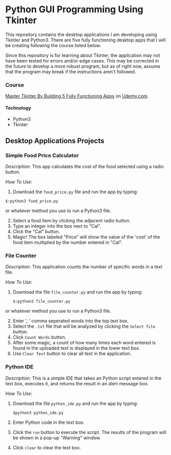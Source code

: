 # Python GUI Programming Using Tkinter

This repository contains the desktop applications I am developing using Tkinter and Python3. There are five fully functioning desktop apps that I will be creating following the course listed below. 

Since this repository is for learning about Tkinter, the application may not have been tested for errors and/or edge cases. This may be corrected in the future to develop a more robust program, but as of right now, assume that the program may break if the instructions aren't followed. 

### Course 
[Master Tkinter By Building 5 Fully Functioning Apps](https://www.udemy.com/master-tkinter-by-building-5-apps/) on [Udemy.com](https://www.udemy.com).
 
#### Technology
* Python3
* Tkinter

## Desktop Applications Projects
### Simple Food Price Calculator

_Description_: This app calculates the cost of the food selected using a radio button. 

_How To Use_: 

1. Download the `food_price.py` file and run the app by typing: 

```
$:python3 food_price.py
``` 

or whatever method you use to run a Python3 file. 

2. Select a food item by clicking the adjacent radio button. 
3. Type an integer into the box next to "Cal".
4. Click the "Cal" button.
5. Magic! The box labeled "Price" will show the value of the 'cost' of the food item multiplied by the number entered in "Cal". 

### File Counter
_Description_: This application counts the number of specific words in a text file.

_How To Use_: 

1. Download the file `file_counter.py` and run the app by typing:

	```
	$:python3 file_counter.py
	```
or whatever method you use to run a Python3 file. 

2. Enter ', ' comma seperated words into the top text box. 
3. Select the `.txt` file that will be analyzed by clicking the `Select file` button.
4. Click `Count Words` button. 
5. After some magic, a count of how many times each word entered is found in the uploaded text is displayed in the lower text box.
6. Use `Clear Text` button to clear all text in the application. 


### Python IDE
_Description_: This is a simple IDE that takes an Python script entered in the text box, executes it, and returns the result in an alert message box. 

_How To Use_:

1. Download the file `python_ide.py` and run the app by typing: 

	```
	$python3 python_ide.py
	```
2. Enter Python code in the text box. 
3. Click the `run` button to execute the script. The results of the program will be shown in a pop-up "Warning" window. 
4. Click `clear` to clear the text box. 